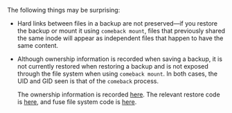 The following things may be surprising:

*   Hard links between files in a backup are not preserved—if you restore the
    backup or mount it using `comeback mount`, files that previously shared the
    same inode will appear as independent files that happen to have the same
    content.

*   Although ownership information is recorded when saving a backup, it is not
    currently restored when restoring a backup and is not exposed through the
    file system when using `comeback mount`. In both cases, the UID and GID
    seen is that of the `comeback` process.

    The ownership information is recorded
    [here][save.dependencyResolver.FindDependencies]. The relevant restore code
    is [here][restore.newVisitor], and fuse file system code is
    [here][comebackfs.NewFileSystem].


[save.dependencyResolver.FindDependencies]: https://github.com/jacobsa/comeback/blob/2ead6ca/internal/save/dependency_resolver.go#L107
[restore.newVisitor]: https://github.com/jacobsa/comeback/blob/016abc4/internal/restore/visitor.go#L42
[comebackfs.NewFileSystem]: https://github.com/jacobsa/comeback/blob/2ead6ca/internal/comebackfs/fs.go#L36-L37
